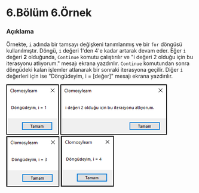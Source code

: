 # 6.Bölüm 6.Örnek

### Açıklama

Örnekte, `i` adında bir tamsayı değişkeni tanımlanmış ve bir `for` döngüsü kullanılmıştır. Döngü, `i` değeri 1'den 4'e kadar artarak devam eder. Eğer `i` değeri **2** olduğunda, `Continue` komutu çalıştırılır ve "i değeri 2 olduğu için bu iterasyonu atlıyorum." mesajı ekrana yazdırılır. `Continue` komutundan sonra döngüdeki kalan işlemler atlanarak bir sonraki iterasyona geçilir. Diğer `i` değerleri için ise "Döngüdeyim, i = [değer]" mesajı ekrana yazdırılır.

![Bolum 6-Örnek 6-Çıktı 1](Bolum6_Ornek6_Cikti1.png)
![Bolum 6-Örnek 6-Çıktı 2](Bolum6_Ornek6_Cikti2.png)
![Bolum 6-Örnek 6-Çıktı 3](Bolum6_Ornek6_Cikti3.png)
![Bolum 6-Örnek 6-Çıktı 4](Bolum6_Ornek6_Cikti4.png)